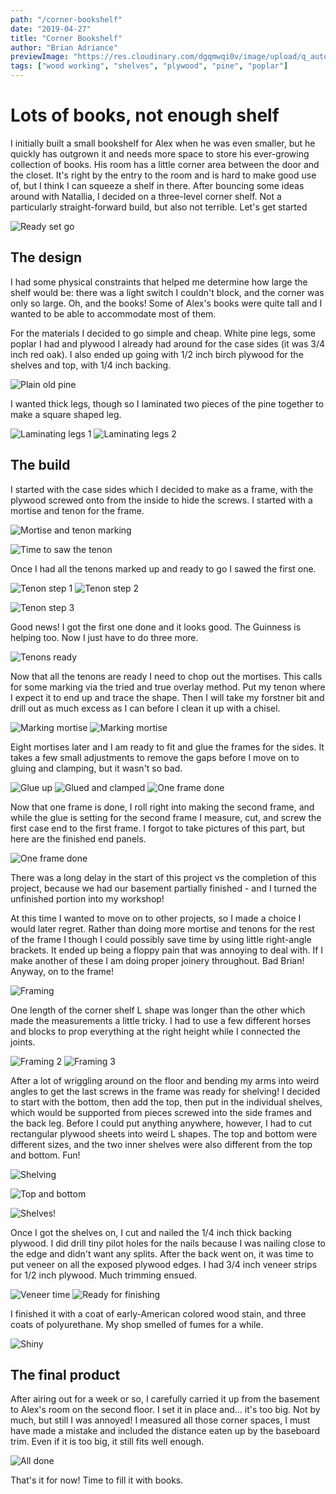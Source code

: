 ```yaml
---
path: "/corner-bookshelf"
date: "2019-04-27"
title: "Corner Bookshelf"
author: "Brian Adriance"
previewImage: "https://res.cloudinary.com/dgqmwqi0v/image/upload/q_auto,f_auto,w_400/blog-posts/cornershelf/IMG_3766_pil01d"
tags: ["wood working", "shelves", "plywood", "pine", "poplar"]
---
```


# Lots of books, not enough shelf

I initially built a small bookshelf for Alex when he was even smaller, but he quickly has outgrown it and needs more space to store his ever-growing collection of books. His room has a little corner area between the door and the closet. It's right by the entry to the room and is hard to make good use of, but I think I can squeeze a shelf in there. After bouncing some ideas around with Natallia, I decided on a three-level corner shelf. Not a particularly straight-forward build, but also not terrible. Let's get started

![Ready set go](https://res.cloudinary.com/dgqmwqi0v/image/upload/q_auto,f_auto,w_2048/blog-posts/cornershelf/IMG_20180224_220002586_eylilc)

## The design

I had some physical constraints that helped me determine how large the shelf would be: there was a light switch I couldn't block, and the corner was only so large. Oh, and the books! Some of Alex's books were quite tall and I wanted to be able to accommodate most of them.

For the materials I decided to go simple and cheap. White pine legs, some poplar I had and plywood I already had around for the case sides (it was 3/4 inch red oak). I also ended up going with 1/2 inch birch plywood for the shelves and top, with 1/4 inch backing.

![Plain old pine](https://res.cloudinary.com/dgqmwqi0v/image/upload/q_auto,f_auto,w_2048/blog-posts/cornershelf/IMG_20180224_212720_be095y)

I wanted thick legs, though so I laminated two pieces of the pine together to make a square shaped leg.

![Laminating legs 1](https://res.cloudinary.com/dgqmwqi0v/image/upload/q_auto,f_auto,w_1024/blog-posts/cornershelf/IMG_20180225_182931397_nof577)
![Laminating legs 2](https://res.cloudinary.com/dgqmwqi0v/image/upload/q_auto,f_auto,w_1024/blog-posts/cornershelf/IMG_20180224_221847074_cbafmg)

## The build

I started with the case sides which I decided to make as a frame, with the plywood screwed onto from the inside to hide the screws. I started with a mortise and tenon for the frame.

![Mortise and tenon marking](https://res.cloudinary.com/dgqmwqi0v/image/upload/q_auto,f_auto,w_2048/blog-posts/cornershelf/IMG_20180317_152624878_l2jhs5)

![Time to saw the tenon](https://res.cloudinary.com/dgqmwqi0v/image/upload/q_auto,f_auto,w_2048/blog-posts/cornershelf/IMG_20180317_142448007_qmnclv)

Once I had all the tenons marked up and ready to go I sawed the first one.

![Tenon step 1](https://res.cloudinary.com/dgqmwqi0v/image/upload/q_auto,f_auto,w_1024/blog-posts/cornershelf/IMG_20180317_143351921_pw8vqp)
![Tenon step 2](https://res.cloudinary.com/dgqmwqi0v/image/upload/q_auto,f_auto,w_1024/blog-posts/cornershelf/IMG_20180317_204507106_vgm1o0)

![Tenon step 3](https://res.cloudinary.com/dgqmwqi0v/image/upload/q_auto,f_auto,w_2048/blog-posts/cornershelf/IMG_20180317_153518003_abz0mm)

Good news! I got the first one done and it looks good. The Guinness is helping too. Now I just have to do three more.

![Tenons ready](https://res.cloudinary.com/dgqmwqi0v/image/upload/q_auto,f_auto,w_2048/blog-posts/cornershelf/IMG_20180317_205942694_hcqrkh)

Now that all the tenons are ready I need to chop out the mortises. This calls for some marking via the tried and true overlay method. Put my tenon where I expect it to end up and trace the shape. Then I will take my forstner bit and drill out as much excess as I can before I clean it up with a chisel.

![Marking mortise](https://res.cloudinary.com/dgqmwqi0v/image/upload/q_auto,f_auto,w_1024/blog-posts/cornershelf/IMG_20180318_170936854_z2lfwf)
![Marking mortise](https://res.cloudinary.com/dgqmwqi0v/image/upload/q_auto,f_auto,w_1024/blog-posts/cornershelf/IMG_20180318_171248027_lkqonk)

Eight mortises later and I am ready to fit and glue the frames for the sides. It takes a few small adjustments to remove the gaps before I move on to gluing and clamping, but it wasn't so bad.

![Glue up](https://res.cloudinary.com/dgqmwqi0v/image/upload/q_auto,f_auto,w_2048/blog-posts/cornershelf/IMG_20180324_204621125_s3ef5s)
![Glued and clamped](https://res.cloudinary.com/dgqmwqi0v/image/upload/q_auto,f_auto,w_2048/blog-posts/cornershelf/IMG_20180324_143052392_t1dqr5)
![One frame done](https://res.cloudinary.com/dgqmwqi0v/image/upload/q_auto,f_auto,w_2048/blog-posts/cornershelf/IMG_20180324_153633580_ovvlmp)

Now that one frame is done, I roll right into making the second frame, and while the glue is setting for the second frame I measure, cut, and screw the first case end to the first frame. I forgot to take pictures of this part, but here are the finished end panels.

![One frame done](https://res.cloudinary.com/dgqmwqi0v/image/upload/q_auto,f_auto,w_2048/blog-posts/cornershelf/IMG_2751_ww1rfv)

There was a long delay in the start of this project vs the completion of this project, because we had our basement partially finished - and I turned the unfinished portion into my workshop!

At this time I wanted to move on to other projects, so I made a choice I would later regret. Rather than doing more mortise and tenons for the rest of the frame I though I could possibly save time by using little right-angle brackets. It ended up being a floppy pain that was annoying to deal with. If I make another of these I am doing proper joinery throughout. Bad Brian! Anyway, on to the frame!

![Framing](https://res.cloudinary.com/dgqmwqi0v/image/upload/q_auto,f_auto,w_2048/blog-posts/cornershelf/IMG_2756_zbq7e0)

One length of the corner shelf L shape was longer than the other which made the measurements a little tricky. I had to use a few different horses and blocks to prop everything at the right height while I connected the joints.

![Framing 2](https://res.cloudinary.com/dgqmwqi0v/image/upload/q_auto,f_auto,w_1024/blog-posts/cornershelf/IMG_2782_hvxk8e)
![Framing 3](https://res.cloudinary.com/dgqmwqi0v/image/upload/q_auto,f_auto,w_1024/blog-posts/cornershelf/IMG_2784_bkxahw)

After a lot of wriggling around on the floor and bending my arms into weird angles to get the last screws in the frame was ready for shelving! I decided to start with the bottom, then add the top, then put in the individual shelves, which would be supported from pieces screwed into the side frames and the back leg. Before I could put anything anywhere, however, I had to cut rectangular plywood sheets into weird L shapes. The top and bottom were different sizes, and the two inner shelves were also different from the top and bottom. Fun!

![Shelving](https://res.cloudinary.com/dgqmwqi0v/image/upload/q_auto,f_auto,w_2048/blog-posts/cornershelf/IMG_3653_z1h5cs)

![Top and bottom](https://res.cloudinary.com/dgqmwqi0v/image/upload/q_auto,f_auto,w_2048/blog-posts/cornershelf/IMG_3024_xartmp)

![Shelves!](https://res.cloudinary.com/dgqmwqi0v/image/upload/q_auto,f_auto,w_2048/blog-posts/cornershelf/IMG_3659_kz5rfg)

Once I got the shelves on, I cut and nailed the 1/4 inch thick backing plywood. I did drill tiny pilot holes for the nails because I was nailing close to the edge and didn't want any splits. After the back went on, it was time to put veneer on all the exposed plywood edges. I had 3/4 inch veneer strips for 1/2 inch plywood. Much trimming ensued.

![Veneer time](https://res.cloudinary.com/dgqmwqi0v/image/upload/q_auto,f_auto,w_2048/blog-posts/cornershelf/IMG_3712_dvu89i)
![Ready for finishing](https://res.cloudinary.com/dgqmwqi0v/image/upload/q_auto,f_auto,w_2048/blog-posts/cornershelf/IMG_3689_vqj7ak)

I finished it with a coat of early-American colored wood stain, and three coats of polyurethane. My shop smelled of fumes for a while.

![Shiny](https://res.cloudinary.com/dgqmwqi0v/image/upload/q_auto,f_auto,w_2048/blog-posts/cornershelf/IMG_3766_pil01d)

## The final product

After airing out for a week or so, I carefully carried it up from the basement to Alex's room on the second floor. I set it in place and... it's too big. Not by much, but still I was annoyed! I measured all those corner spaces, I must have made a mistake and included the distance eaten up by the baseboard trim. Even if it is too big, it still fits well enough.

![All done](https://res.cloudinary.com/dgqmwqi0v/image/upload/q_auto,f_auto,w_2048/blog-posts/cornershelf/IMG_3784_ws9og1)

That's it for now! Time to fill it with books.
